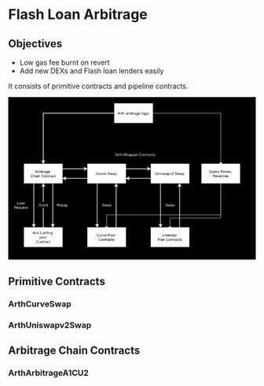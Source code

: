 # Flash Loan Arbitrage

## Objectives
* Low gas fee burnt on revert
* Add new DEXs and Flash loan lenders easily

It consists of primitive contracts and pipeline contracts.

![Overview of Arth](docs/chain-contract.png)

## Primitive Contracts
### ArthCurveSwap

### ArthUniswapv2Swap

## Arbitrage Chain Contracts

### ArthArbitrageA1CU2
